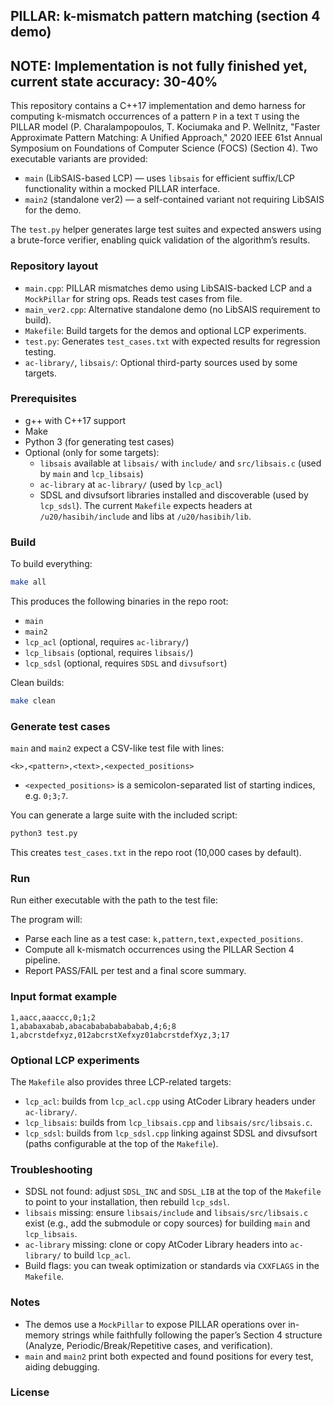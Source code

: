 ## PILLAR: k-mismatch pattern matching (section 4 demo)

## NOTE: Implementation is not fully finished yet, current state accuracy: 30-40%
This repository contains a C++17 implementation and demo harness for computing k-mismatch occurrences of a pattern `P` in a text `T` using the PILLAR model (P. Charalampopoulos, T. Kociumaka and P. Wellnitz, "Faster Approximate Pattern Matching: A Unified Approach," 2020 IEEE 61st Annual Symposium on Foundations of Computer Science (FOCS) (Section 4). Two executable variants are provided:

- `main` (LibSAIS-based LCP) — uses `libsais` for efficient suffix/LCP functionality within a mocked PILLAR interface.
- `main2` (standalone ver2) — a self-contained variant not requiring LibSAIS for the demo.

The `test.py` helper generates large test suites and expected answers using a brute-force verifier, enabling quick validation of the algorithm’s results.

### Repository layout
- `main.cpp`: PILLAR mismatches demo using LibSAIS-backed LCP and a `MockPillar` for string ops. Reads test cases from file.
- `main_ver2.cpp`: Alternative standalone demo (no LibSAIS requirement to build).
- `Makefile`: Build targets for the demos and optional LCP experiments.
- `test.py`: Generates `test_cases.txt` with expected results for regression testing.
- `ac-library/`, `libsais/`: Optional third-party sources used by some targets.

### Prerequisites
- g++ with C++17 support
- Make
- Python 3 (for generating test cases)
- Optional (only for some targets):
  - `libsais` available at `libsais/` with `include/` and `src/libsais.c` (used by `main` and `lcp_libsais`)
  - `ac-library` at `ac-library/` (used by `lcp_acl`)
  - SDSL and divsufsort libraries installed and discoverable (used by `lcp_sdsl`). The current `Makefile` expects headers at `/u20/hasibih/include` and libs at `/u20/hasibih/lib`.

### Build
To build everything:

```bash
make all
```

This produces the following binaries in the repo root:
- `main`
- `main2`
- `lcp_acl` (optional, requires `ac-library/`)
- `lcp_libsais` (optional, requires `libsais/`)
- `lcp_sdsl` (optional, requires `SDSL` and `divsufsort`)

Clean builds:
```bash
make clean
```

### Generate test cases
`main` and `main2` expect a CSV-like test file with lines:
```
<k>,<pattern>,<text>,<expected_positions>
```
- `<expected_positions>` is a semicolon-separated list of starting indices, e.g. `0;3;7`.

You can generate a large suite with the included script:
```bash
python3 test.py
```
This creates `test_cases.txt` in the repo root (10,000 cases by default).

### Run
Run either executable with the path to the test file:

The program will:
- Parse each line as a test case: `k,pattern,text,expected_positions`.
- Compute all k-mismatch occurrences using the PILLAR Section 4 pipeline.
- Report PASS/FAIL per test and a final score summary.

### Input format example
```
1,aacc,aaaccc,0;1;2
1,ababaxabab,abacababababababab,4;6;8
1,abcrstdefxyz,012abcrstXefxyz01abcrstdefXyz,3;17
```

### Optional LCP experiments
The `Makefile` also provides three LCP-related targets:
- `lcp_acl`: builds from `lcp_acl.cpp` using AtCoder Library headers under `ac-library/`.
- `lcp_libsais`: builds from `lcp_libsais.cpp` and `libsais/src/libsais.c`.
- `lcp_sdsl`: builds from `lcp_sdsl.cpp` linking against SDSL and divsufsort (paths configurable at the top of the `Makefile`).

### Troubleshooting
- SDSL not found: adjust `SDSL_INC` and `SDSL_LIB` at the top of the `Makefile` to point to your installation, then rebuild `lcp_sdsl`.
- `libsais` missing: ensure `libsais/include` and `libsais/src/libsais.c` exist (e.g., add the submodule or copy sources) for building `main` and `lcp_libsais`.
- `ac-library` missing: clone or copy AtCoder Library headers into `ac-library/` to build `lcp_acl`.
- Build flags: you can tweak optimization or standards via `CXXFLAGS` in the `Makefile`.

### Notes
- The demos use a `MockPillar` to expose PILLAR operations over in-memory strings while faithfully following the paper’s Section 4 structure (Analyze, Periodic/Break/Repetitive cases, and verification).
- `main` and `main2` print both expected and found positions for every test, aiding debugging.

### License
